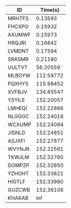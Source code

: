 |ID|Time(s)|
|-|-|
|MRHTFS|0.13593|
|FHCXPO|0.15932|
|AXUMWF|0.15973|
|HRQJRI|0.16842|
|LVMDNT|0.17594|
|SRASMR|0.21180|
|UULTVT|56.20559|
|MLBOYW|112.59772|
|PQXHYS|115.98452|
|XVFBJV|134.85547|
|YSYILE|152.20057|
|LMHEQI|152.22866|
|NLGGGC|152.24018|
|WCXUMP|152.24064|
|JISNLD|152.24851|
|ASJXFI|152.27877|
|WVYNJR|152.32561|
|TKWJLM|152.32760|
|DOMPZP|152.32850|
|YZHOHT|152.33821|
|HIGTLF|152.33980|
|GUZCWB|152.36106|
|KHAKAB|inf|
